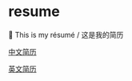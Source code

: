 # resume
📝 This is my résumé / 这是我的简历

[中文简历](zh_CN/resume_zh_CN.pdf)   
  
[英文简历](en.resume_en.pdf)

